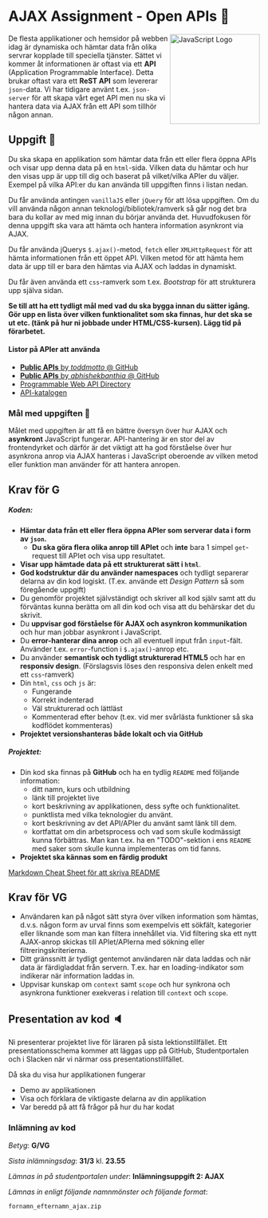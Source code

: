 # AJAX Assignment - Open APIs :satellite:

<img align="right" width="180" height="auto" src="http://3.bp.blogspot.com/-PTty3CfTGnA/TpZOEjTQ_WI/AAAAAAAAAeo/KeKt_D5X2xo/s1600/js.jpg" alt="JavaScript Logo">

De flesta applikationer och hemsidor på webben idag är dynamiska och hämtar data från olika servrar kopplade till speciella tjänster. Sättet vi kommer åt informationen är oftast via ett **API** (Application Programmable Interface). Detta brukar oftast vara ett **ReST API** som levererar `json`-data. Vi har tidigare använt t.ex. `json-server` för att skapa vårt eget API men nu ska vi hantera data via AJAX från ett API som tillhör någon annan.

## Uppgift :pencil:

Du ska skapa en applikation som hämtar data från ett eller flera öppna APIs och visar upp denna data på en `html`-sida. Vilken data du hämtar och hur den visas upp är upp till dig och baserat på vilket/vilka APIer du väljer. Exempel på vilka API:er du kan använda till uppgiften finns i listan nedan.

Du får använda antingen `vanillaJS` eller `jQuery` för att lösa uppgiften. Om du vill använda någon annan teknologi/bibliotek/ramverk så går nog det bra bara du kollar av med mig innan du börjar använda det. Huvudfokusen för denna uppgift ska vara att hämta och hantera information asynkront via AJAX.

Du får använda jQuerys `$.ajax()`-metod, `fetch` eller `XMLHttpRequest`  för att hämta informationen från ett öppet API. Vilken metod för att hämta hem data är upp till er bara den hämtas via AJAX och laddas in dynamiskt.

Du får även använda ett `css`-ramverk som t.ex. _Bootstrap_ för att strukturera upp själva sidan. 

**Se till att ha ett tydligt mål med vad du ska bygga innan du sätter igång. Gör upp en lista över vilken funktionalitet som ska finnas, hur det ska se ut etc. (tänk på hur ni jobbade under HTML/CSS-kursen). Lägg tid på förarbetet.**


#### Listor på APIer att använda


* [**Public APIs** by _toddmotto_ @ GitHub](https://github.com/toddmotto/public-apis)
* [**Public APIs** by _abhishekbanthia_ @ GitHub](https://github.com/abhishekbanthia/Public-APIs)
* [Programmable Web API Directory](https://www.programmableweb.com/category/all/apis)
* [API-katalogen](http://apikatalogen.se/)

### Mål med uppgiften :dart:

Målet med uppgiften är att få en bättre översyn över hur AJAX och **asynkront** JavaScript fungerar. API-hantering är en stor del av frontendyrket och därför är det viktigt att ha god förståelse över hur asynkrona anrop via AJAX hanteras i JavaScript oberoende av vilken metod eller funktion man använder för att hantera anropen.

## Krav för G 

##### Koden: 

* **Hämtar data från ett eller flera öppna APIer som serverar data i form av `json`.**
    - **Du ska göra flera olika anrop till APIet** och **inte** bara 1 simpel `get`-request till APIet och visa upp resultatet.
* **Visar upp hämtade data på ett strukturerat sätt i `html`**. 
* **God kodstruktur där du använder namespaces** och tydligt separerar delarna av din kod logiskt. (T.ex. använde ett _Design Pattern_ så som föregående uppgift)
* Du genomför projektet självständigt och skriver all kod själv samt att du förväntas kunna berätta om all din kod och visa att du behärskar det du skrivit.
* Du **uppvisar god förståelse för AJAX och asynkron kommunikation** och hur man jobbar asynkront i JavaScript.
* Du **error-hanterar dina anrop** och all eventuell input från `input`-fält. Använder t.ex. `error`-function i `$.ajax()`-anrop etc.
* Du använder **semantisk och tydligt strukturerad HTML5** och har en **responsiv design**. (Förslagsvis löses den responsiva delen enkelt med ett `css`-ramverk)
* Din `html`, `css` och `js` är:
    - Fungerande
    - Korrekt indenterad
    - Väl strukturerad och lättläst
    - Kommenterad efter behov (t.ex. vid mer svårlästa funktioner så ska kodflödet kommenteras)
* **Projektet versionshanteras både lokalt och via GitHub**

##### Projektet: 

* Din kod ska finnas på __GitHub__ och ha en tydlig `README` med följande information:
    - ditt namn, kurs och utbildning
    - länk till projektet live
    - kort beskrivning av applikationen, dess syfte och funktionalitet.
    - punktlista med vilka teknologier du använt.
    - kort beskrivning av det API/APIer du använt samt länk till dem.
    - kortfattat om din arbetsprocess och vad som skulle kodmässigt kunna förbättras. Man kan t.ex. ha en "TODO"-sektion i ens `README` med saker som skulle kunna implementeras om tid fanns.
* **Projektet ska kännas som en färdig produkt**



[Markdown Cheat Sheet för att skriva README](https://github.com/adam-p/markdown-here/wiki/Markdown-Cheatsheet)

## Krav för VG

* Användaren kan på något sätt styra över vilken information som hämtas, d.v.s. någon form av urval finns som exempelvis ett sökfält, kategorier eller liknande som man kan filtera innehållet via. Vid filtering ska ett nytt AJAX-anrop skickas till APIet/APIerna med sökning eller filtreringskriterierna.
* Ditt gränssnitt är tydligt gentemot användaren när data laddas och när data är färdigladdat från servern. T.ex. har en loading-indikator som indikerar när information laddas in.
* Uppvisar kunskap om `context` samt `scope` och hur synkrona och asynkrona funktioner exekveras i relation till `context` och `scope`.

## Presentation av kod :speaker:

Ni presenterar projektet live för läraren på sista lektionstillfället.
Ett presentationsschema kommer att läggas upp på GitHub, Studentportalen och i Slacken när vi närmar oss presentationstillfället.

Då ska du visa hur applikationen fungerar

* Demo av applikationen
* Visa och förklara de viktigaste delarna av din applikation
* Var beredd på att få frågor på hur du har kodat

### Inlämning av kod

_Betyg_: **G/VG**

_Sista inlämningsdag_: **31/3** kl. **23.55**

_Lämnas in på studentportalen under_: **Inlämningsuppgift 2: AJAX**

_Lämnas in enligt följande namnmönster och följande format_:

`fornamn_efternamn_ajax.zip` 
